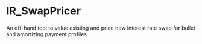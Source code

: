 # IR_SwapPricer
An off-hand tool to value existing and price new interest rate swap for bullet and amortizing payment profiles
